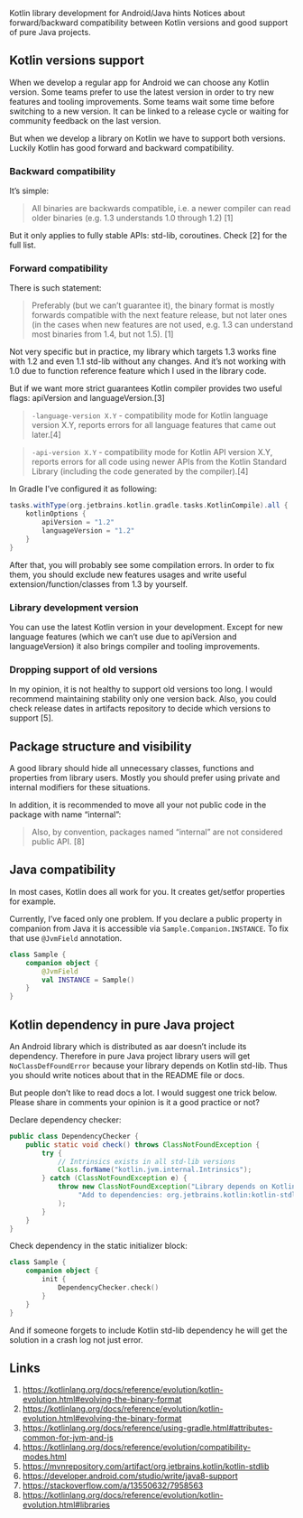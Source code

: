 Kotlin library development for Android/Java hints
Notices about forward/backward compatibility between Kotlin versions and good support of pure Java projects.

## Kotlin versions support

When we develop a regular app for Android we can choose any Kotlin version. Some teams prefer to use the latest version in order to try new features and tooling improvements. Some teams wait some time before switching to a new version. It can be linked to a release cycle or waiting for community feedback on the last version.

But when we develop a library on Kotlin we have to support both versions. Luckily Kotlin has good forward and backward compatibility.

### Backward compatibility

It’s simple:

> All binaries are backwards compatible, i.e. a newer compiler can read older binaries (e.g. 1.3 understands 1.0 through 1.2) [1]

But it only applies to fully stable APIs: std-lib, coroutines. Check [2] for the full list.

### Forward compatibility

There is such statement:

> Preferably (but we can’t guarantee it), the binary format is mostly forwards compatible with the next feature release, but not later ones (in the cases when new features are not used, e.g. 1.3 can understand most binaries from 1.4, but not 1.5). [1]

Not very specific but in practice, my library which targets 1.3 works fine with 1.2 and even 1.1 std-lib without any changes. And it’s not working with 1.0 due to function reference feature which I used in the library code.

But if we want more strict guarantees Kotlin compiler provides two useful flags: apiVersion and languageVersion.[3]

> `-language-version X.Y` - compatibility mode for Kotlin language version X.Y, reports errors for all language features that came out later.[4]

> `-api-version X.Y` - compatibility mode for Kotlin API version X.Y, reports errors for all code using newer APIs from the Kotlin Standard Library (including the code generated by the compiler).[4]

In Gradle I’ve configured it as following:

```groovy
tasks.withType(org.jetbrains.kotlin.gradle.tasks.KotlinCompile).all {
    kotlinOptions {
        apiVersion = "1.2"
        languageVersion = "1.2"
    }
}
```

After that, you will probably see some compilation errors. In order to fix them, you should exclude new features usages and write useful extension/function/classes from 1.3 by yourself.

### Library development version

You can use the latest Kotlin version in your development. Except for new language features (which we can’t use due to apiVersion and languageVersion) it also brings compiler and tooling improvements.

### Dropping support of old versions

In my opinion, it is not healthy to support old versions too long. I would recommend maintaining stability only one version back. Also, you could check release dates in artifacts repository to decide which versions to support [5].

## Package structure and visibility

A good library should hide all unnecessary classes, functions and properties from library users. Mostly you should prefer using private and internal modifiers for these situations.

In addition, it is recommended to move all your not public code in the package with name “internal”:

> Also, by convention, packages named “internal” are not considered public API. [8]

## Java compatibility

In most cases, Kotlin does all work for you. It creates get/setfor properties for example.

Currently, I’ve faced only one problem. If you declare a public property in companion from Java it is accessible via `Sample.Companion.INSTANCE`. To fix that use `@JvmField` annotation.

```kotlin
class Sample {
    companion object {
        @JvmField
        val INSTANCE = Sample()
    }
}
```

## Kotlin dependency in pure Java project

An Android library which is distributed as aar doesn’t include its dependency. Therefore in pure Java project library users will get `NoClassDefFoundError` because your library depends on Kotlin std-lib. Thus you should write notices about that in the README file or docs.

But people don’t like to read docs a lot. I would suggest one trick below. Please share in comments your opinion is it a good practice or not?

Declare dependency checker:

```java
public class DependencyChecker {
    public static void check() throws ClassNotFoundException {
        try {
            // Intrinsics exists in all std-lib versions
            Class.forName("kotlin.jvm.internal.Intrinsics");
        } catch (ClassNotFoundException e) {
            throw new ClassNotFoundException("Library depends on Kotlin std-lib.\n" +
                 "Add to dependencies: org.jetbrains.kotlin:kotlin-stdlib:x.y.z"
            );
        }
    }
}
```

Check dependency in the static initializer block:

```kotlin
class Sample {
    companion object {
        init {
            DependencyChecker.check()
        }
    }
}
```

And if someone forgets to include Kotlin std-lib dependency he will get the solution in a crash log not just error.

## Links

1. https://kotlinlang.org/docs/reference/evolution/kotlin-evolution.html#evolving-the-binary-format
2. https://kotlinlang.org/docs/reference/evolution/kotlin-evolution.html#evolving-the-binary-format
3. https://kotlinlang.org/docs/reference/using-gradle.html#attributes-common-for-jvm-and-js
4. https://kotlinlang.org/docs/reference/evolution/compatibility-modes.html
5. https://mvnrepository.com/artifact/org.jetbrains.kotlin/kotlin-stdlib
6. https://developer.android.com/studio/write/java8-support
7. https://stackoverflow.com/a/13550632/7958563
8. https://kotlinlang.org/docs/reference/evolution/kotlin-evolution.html#libraries